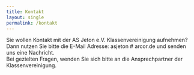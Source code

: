 ```yaml
---
title: Kontakt
layout: single
permalink: /kontakt
---
```

Sie wollen Kontakt mit der AS Jeton e.V. Klassenvereinigung aufnehmen? Dann nutzen Sie bitte die E-Mail Adresse: asjeton # arcor.de und senden uns eine Nachricht.  
Bei gezielten Fragen, wenden Sie sich bitte an die Ansprechpartner der Klassenvereinigung.